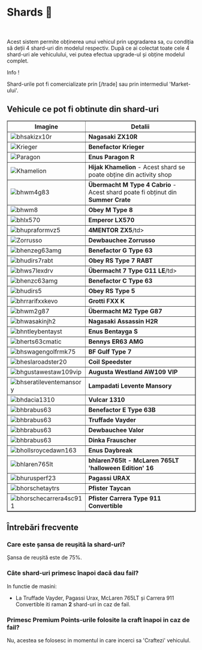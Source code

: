 # Shards 🦈
<br><br>
Acest sistem permite obținerea unui vehicul prin upgradarea sa, cu condiția să deții 4 shard-uri din modelul respectiv.
După ce ai colectat toate cele 4 shard-uri ale vehiculului, vei putea efectua upgrade-ul și obține modelul complet.

<div class="tip">
    <p class="title">Info !</p>
    <p class="description">Shard-urile pot fi comercializate prin [/trade] sau prin intermediul 'Market-ului'.
    </p>
</div>

## Vehicule ce pot fi obtinute din shard-uri

<table border="1">
    <tr>
        <th>Imagine</th>
        <th>Detalii</th>
    </tr>
    <tr>
        <td><img src="https://i.imgur.com/Gq9aT9x.png" alt="bhsakizx10r"></td>
        <td><strong>Nagasaki ZX10R</strong> </td>
    </tr>
    <tr>
        <td><img src="https://i.imgur.com/TV1z4gL.png" alt="Krieger"></td>
        <td><strong>Benefactor Krieger</strong> </td>
    </tr>
    <tr>
        <td><img src="https://i.imgur.com/HrkjbWQ.png" alt="Paragon"></td>
        <td><strong>Enus Paragon R</strong></td>
    </tr>
    <tr>
        <td><img src="https://i.imgur.com/1YV7kEY.png" alt="Khamelion"></td>
        <td><strong>Hijak Khamelion</strong> - Acest shard se poate obține din activity shop</td>
    </tr>
    <tr>
        <td><img src="https://i.imgur.com/IxE8Q98.png" alt="bhwm4g83"></td>
        <td><strong>Übermacht M Type 4 Cabrio</strong> - Acest shard poate fi obținut din <strong>Summer Crate</strong></td>
    </tr>
    <tr>
        <td><img src="https://i.imgur.com/BXKUKnL.png" alt="bhwm8"></td>
        <td><strong>Obey M Type 8</strong> </td>
    </tr>
    <tr>
        <td><img src="https://i.imgur.com/k6U8WFD.png" alt="bhlx570"></td>
        <td><strong>Emperor LX570</strong> </td>
    </tr>
    <tr>
        <td><img src="https://i.imgur.com/Kw72ZW5.png" alt="bhupraformvz5"></td>
        <td><strong>4MENTOR ZX5</strong>/td>
    </tr>
    <tr>
        <td><img src="https://i.imgur.com/1TPBpJk.png" alt="Zorrusso"></td>
        <td><strong>Dewbauchee Zorrusso</strong></td>
    </tr>
    <tr>
        <td><img src="https://i.imgur.com/iQnK8fd.png" alt="bhenzeg63amg"></td>
        <td><strong>Benefactor G Type 63</strong></td>
    </tr>
    <tr>
        <td><img src="https://i.imgur.com/kzYNsyN.png" alt="bhudirs7rabt"></td>
        <td><strong>Obey RS Type 7 RABT</strong></td>
    </tr>
    <tr>
        <td><img src="https://i.imgur.com/KkwUVLR.png" alt="bhws7lexdrv"></td>
        <td><strong>Übermacht 7 Type G11 LE</strong>/td>
    </tr>
    <tr>
        <td><img src="https://i.imgur.com/muHF2DF.png" alt="bhenzc63amg"></td>
        <td><strong>Benefactor C Type 63</strong></td>
    </tr>
    <tr>
        <td><img src="https://i.imgur.com/0lqobgF.png" alt="bhudirs5"></td>
        <td><strong>Obey RS Type 5</strong></td>
    </tr>
    <tr>
        <td><img src="https://i.imgur.com/FScpBGQ.png" alt="bhrrarifxxkevo"></td>
        <td><strong>Grotti FXX K</strong> </td>
    </tr>
    <tr>
        <td><img src="https://i.imgur.com/rsGqi9U.png" alt="bhwm2g87"></td>
        <td><strong>Übermacht M2 Type G87</strong></td>
    </tr>
    <tr>
        <td><img src="https://i.imgur.com/I8bwhyx.png" alt="bhwasakinjh2"></td>
        <td><strong>Nagasaki Assassin H2R</strong></td>
    </tr>
    <tr>
    <tr>
        <td><img src="https://i.imgur.com/i2fbhf1.png" alt="bhntleybentayst"></td>
        <td><strong>Enus Bentayga S</strong></td>
    </tr>
    <tr>
        <td><img src="https://i.imgur.com/nTI0ixc.png" alt="bherts63cmatic"></td>
        <td><strong>Bennys ER63 AMG</strong></td>
    </tr>
    <tr>
        <td><img src="https://i.imgur.com/T25df0r.png" alt="bhswagengolfrmk75"></td>
        <td><strong>BF Gulf Type 7</strong></td>
    </tr>
    <tr>
        <td><img src="https://i.imgur.com/uFYRpUa.png" alt="bheslaroadster20"></td>
        <td><strong>Coil Speedster</strong></td>
    </tr>
    <tr>
        <td><img src="https://i.imgur.com/tWqTmMc.png" alt="bhgustawestaw109vip"></td>
        <td><strong>Augusta Westland AW109 VIP</strong></td>
    </tr>
    <tr>
        <td><img src="https://i.imgur.com/KaXEMxe.png" alt="bhseratileventemansory"></td>
        <td><strong>Lampadati Levente Mansory</strong></td>
    </tr>
    <tr>
        <td><img src="https://i.imgur.com/3dGLTBh.png" alt="bhdacia1310"></td>
        <td><strong>Vulcar 1310</strong></td>
    </tr>
    <tr>
        <td><img src="https://i.imgur.com/0Gao45q.png" alt="bhbrabus63"></td>
        <td><strong>Benefactor E Type 63B</strong></td>
    </tr>
    <tr>
        <td><img src="https://i.imgur.com/6MZQpY9.png" alt="bhbrabus63"></td>
        <td><strong>Truffade Vayder</strong></td>
    </tr>
    <tr>
        <td><img src="https://i.imgur.com/wAzaYah.png" alt="bhbrabus63"></td>
        <td><strong>Dewbauchee Valor</strong></td>
    </tr>
    <tr>
        <td><img src="https://i.imgur.com/BDrgc1K.png" alt="bhbrabus63"></td>
        <td><strong>Dinka Frauscher</strong></td>
    </tr>
    <tr>
        <td><img src="https://i.imgur.com/hDSVBT2.png" alt="bhollsroycedawn163"></td>
        <td><strong>Enus Daybreak</strong></td>
    </tr>
       <tr>
        <td><img src="https://i.imgur.com/aXaMj4x.png" alt="bhlaren765lt"></td>
        <td><strong>bhlaren765lt - McLaren 765LT 'halloween Edition'  16</strong></strong></td>
    </tr>
       <tr>
        <td><img src="https://i.imgur.com/TCBTZIU.png" alt="bhurusperf23"></td>
        <td><strong>Pagassi URAX</strong></td>
    </tr>
       <tr>
        <td><img src="https://i.imgur.com/ffrCRZG.png" alt="bhorschetaytrs"></td>
        <td><strong>Pfister Taycan</strong></td>
    </tr>
       <tr>
        <td><img src="https://i.imgur.com/plugiFv.png" alt="bhorschecarrera4sc911"></td>
        <td><strong>Pfister Carrera Type 911 Convertible</strong></td>
    </tr>
</table>

## Întrebări frecvente
### Care este șansa de reușită la shard-uri?
Șansa de reușită este de 75%.

### Câte shard-uri primesc înapoi dacă dau fail?
In functie de masini:
- La Truffade Vayder, Pagassi Urax, McLaren 765LT și Carrera 911 Convertible iti raman **2** shard-uri in caz de fail.


### Primesc Premium Points-urile folosite la craft înapoi in caz de fail?
Nu, acestea se folosesc in momentul in care incerci sa 'Craftezi' vehiculul.

